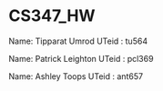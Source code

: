 # CS347_HW
Name: Tipparat Umrod UTeid : tu564

Name: Patrick Leighton UTeid : pcl369

Name: Ashley Toops UTeid : ant657
